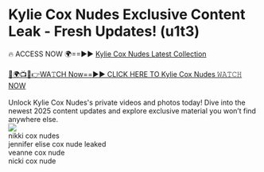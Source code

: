 # Kylie Cox Nudes Exclusive Content Leak - Fresh Updates! (u1t3)

🔥 ACCESS NOW 🌍==►► <a href="https://tinyurl.com/2mz8nhtm" rel="nofollow">Kylie Cox Nudes Latest Collection</a>
<br><br>
[🔴🌍📺📱👉WA𝚃CH Now==►► CLICK HERE TO Kylie Cox Nudes 𝚆𝙰𝚃𝙲𝙷 NOW](https://tinyurl.com/2mz8nhtm)
<br><br>
Unlock Kylie Cox Nudes's private videos and photos today! Dive into the newest 2025 content updates and explore exclusive material you won’t find anywhere else.
<br>
<a href="https://tinyurl.com/2mz8nhtm" rel="nofollow" data-target="animated-image.originalLink"><img src="https://camo.githubusercontent.com/8a4f000d20f83aca3bf7ec5f350d767afa0574a8a352519fd8cfa583a6f93a33/68747470733a2f2f692e696d6775722e636f6d2f644a486b345a712e676966" data-canonical-src="https://i.imgur.com/dJHk4Zq.gif" style="max-width: 100%; display: inline-block;" data-target="animated-image.originalImage"></a>
<br>
nikki cox nudes<br>
jennifer elise cox nude leaked<br>
veanne cox nude<br>
nicki cox nude